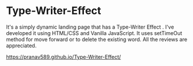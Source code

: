 # Type-Writer-Effect
It's a simply dynamic landing page that has a Type-Writer Effect . I've developed it using HTML/CSS and Vanilla JavaScript. It uses setTimeOut method for move forward or to delete the existing word. All the reviews are appreciated.


https://pranav589.github.io/Type-Writer-Effect/

